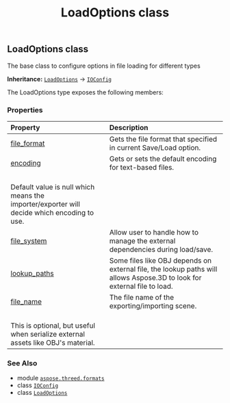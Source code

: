 ﻿---
title: LoadOptions class
second_title: Aspose.3D for Python via .NET API References
description: 
type: docs
weight: 140
url: /python-net/aspose.threed.formats/loadoptions/
is_root: false
---

## LoadOptions class

The base class to configure options in file loading for different types



**Inheritance:** [`LoadOptions`](/3d/python-net/aspose.threed.formats/loadoptions) → 
[`IOConfig`](/3d/python-net/aspose.threed.formats/ioconfig)



The LoadOptions type exposes the following members:

### Properties
| Property | Description |
| :- | :- |
| [file_format](/3d/python-net/aspose.threed.formats/loadoptions/file_format) | Gets the file format that specified in current Save/Load option. |
| [encoding](/3d/python-net/aspose.threed.formats/loadoptions/encoding) | Gets or sets the default encoding for text-based files.<br/>Default value is null which means the importer/exporter will decide which encoding to use. |
| [file_system](/3d/python-net/aspose.threed.formats/loadoptions/file_system) | Allow user to handle how to manage the external dependencies during load/save. |
| [lookup_paths](/3d/python-net/aspose.threed.formats/loadoptions/lookup_paths) | Some files like OBJ depends on external file, the lookup paths will allows Aspose.3D to look for external file to load. |
| [file_name](/3d/python-net/aspose.threed.formats/loadoptions/file_name) | The file name of the exporting/importing scene.<br/>This is optional, but useful when serialize external assets like OBJ's material. |



### See Also
* module [`aspose.threed.formats`](..)
* class [`IOConfig`](/3d/python-net/aspose.threed.formats/ioconfig)
* class [`LoadOptions`](/3d/python-net/aspose.threed.formats/loadoptions)
